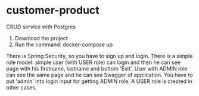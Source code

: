 # customer-product
CRUD service with Postgres

1) Download the project
2) Run the command: docker-compose up

There is Spring Security, so you have to sign up and login.
There is a simple role model: simple user (with USER role) can login and then he can see page with his firstname, lastname and buttom 'Exit'.
User with ADMIN role can see the same page and he can see Swagger of application.
You have to put 'admin' into login input for getting ADMIN role. A USER role is created in other cases.


